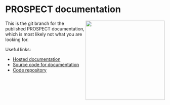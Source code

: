 PROSPECT documentation
=======================
<img align="right" height="250" src="/_static/render2D.png"/>

This is the git branch for the published PROSPECT documentation,
which is most likely not what you are looking for.

Useful links:

* [Hosted documentation][documentation_hosted]
* [Source code for documentation][documentation_source]
* [Code repository][code_repo]

[documentation_hosted]: https://AarhusCosmology.github.io/prospect/
[documentation_source]: https://github.com/AarhusCosmology/prospect_public/tree/main/doc/
[code_repo]: https://github.com/AarhusCosmology/prospect_public/

